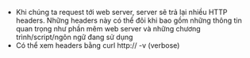 - Khi chúng ta request tới web server, server sẽ trả lại nhiều HTTP headers. Những headers này có thể đôi khi bao gồm những thông tin quan trọng như phần mêm web server và những chương trình/script/ngôn ngữ đang sử dụng
- Có thể xem headers bằng curl http://<IP> -v (verbose)

